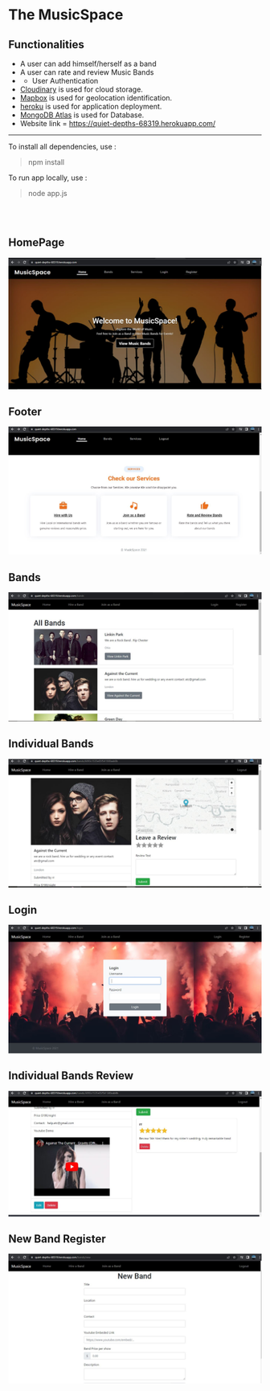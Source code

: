 #  The MusicSpace

## Functionalities
- A user can add himself/herself as a band 
- A user can rate and review  Music Bands
- - User Authentication
- [Cloudinary](https://cloudinary.com/) is used for cloud storage.
- [Mapbox](https://www.mapbox.com/) is used for geolocation identification.
- [heroku](https://www.heroku.com/) is used for application deployment.
- [MongoDB Atlas](https://www.mongodb.com/cloud/atlas) is used for Database.
- Website link = https://quiet-depths-68319.herokuapp.com/

___

To install all dependencies, use :
> npm install

To run app locally, use :
> node app.js

<br>
<br>

## HomePage
![Project Image](https://github.com/raunak222/MusicSpace/blob/main/images/front_musicspace.jpg)

## Footer
![Project Image](https://github.com/raunak222/MusicSpace/blob/main/images/dropdown_musicspace.jpg)

## Bands
![Project Image](https://github.com/raunak222/MusicSpace/blob/main/images/bands_musicspace.jpg)

## Individual Bands
![Project Image](https://github.com/raunak222/MusicSpace/blob/main/images/bands_in.jpg)

## Login
![Project Image](https://github.com/raunak222/MusicSpace/blob/main/images/login_musicspace.jpg)

## Individual Bands Review
![Project Image](https://github.com/raunak222/MusicSpace/blob/main/images/review.jpg)

## New Band Register 
![Project Image](https://github.com/raunak222/MusicSpace/blob/main/images/new_band.jpg)
